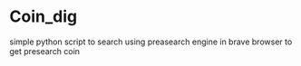 # Coin_dig
simple python script to search using preasearch engine in brave browser to get presearch coin
